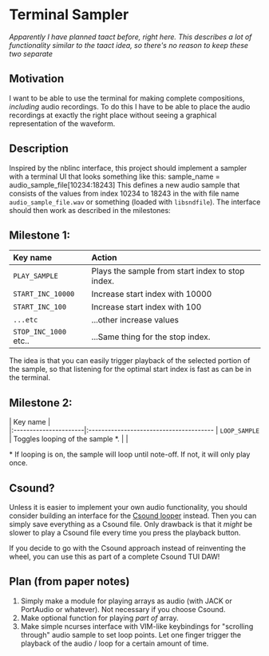 # Terminal Sampler
*Apparently I have planned taact before, right here. This describes a lot of
functionality similar to the taact idea, so there's no reason to keep these two
separate*

## Motivation
I want to be able to use the terminal for making complete compositions,
*including* audio recordings. To do this I have to be able to place the audio
recordings at exactly the right place without seeing a graphical representation
of the waveform.

## Description
Inspired by the nblinc interface, this project should implement a sampler with 
a terminal UI that looks something like this:
    sample_name = audio_sample_file[10234:18243]
This defines a new audio sample that consists of the values from index 10234 to 
18243 in the with file name `audio_sample_file.wav` or something (loaded with
`libsndfile`). The interface should then work as described in the milestones:

## Milestone 1:
| Key name              | Action                                            |
|:----------------------|:--------------------------------------------------|
| `PLAY_SAMPLE`         | Plays the sample from start index to stop index.  |
| `START_INC_10000`     | Increase start index with 10000                   |
| `START_INC_100`       | Increase start index with 100                     |
| `...etc`              | ...other increase values                          |
| `STOP_INC_1000` etc.. | ...Same thing for the stop index.                 |

The idea is that you can easily trigger playback of the selected portion of the 
sample, so that listening for the optimal start index is fast as can be in the
terminal.

## Milestone 2:

| Key name              |     
|:----------------------|:--------------------------------------- 
| `LOOP_SAMPLE`         | Toggles looping of the sample \*.
|                       | 

\* If looping is on, the sample will loop until note-off. If not, it will only
play once. 

## Csound?
Unless it is easier to implement your own audio functionality, you should
consider building an interface for the [Csound looper](
http://www.csounds.com/manual/html/loscil.html) instead. Then you can simply
save everything as a Csound file. Only drawback is that it *might* be slower to
play a Csound file every time you press the playback button.

If you decide to go with the Csound approach instead of reinventing the wheel,
you can use this as part of a complete Csound TUI DAW!

## Plan (from paper notes)
1. Simply make a module for playing arrays as audio (with JACK or PortAudio or
   whatever). Not necessary if you choose Csound.
2. Make optional function for playing *part of* array.
3. Make simple ncurses interface with VIM-like keybindings for "scrolling through" 
   audio sample to set loop points. Let one finger trigger the playback of the
   audio / loop for a certain amount of time.
